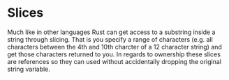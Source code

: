 # Slices
Much like in other languages Rust can get access to a substring inside a string through slicing. That is you specify a range of characters (e.g. all characters between the 4th and 10th charcter of a 12 character string) and get those characters returned to you. In regards to ownership these slices are references so they can used without accidentally dropping the original string variable.